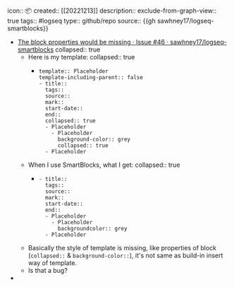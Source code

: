 icon:: 📦
created:: [[20221213]]
description:: 
exclude-from-graph-view:: true
tags:: #logseq
type:: github/repo
source::  {{gh sawhney17/logseq-smartblocks}}

- [The block properties would be missing · Issue #46 · sawhney17/logseq-smartblocks](https://github.com/sawhney17/logseq-smartblocks/issues/46)
  collapsed:: true
  - Here is my template:
    collapsed:: true
    - ```
      template:: Placeholder
      template-including-parent:: false
      - title:: 
        tags:: 
        source:: 
        mark:: 
        start-date:: 
        end:: 
        collapsed:: true
        - Placeholder
          - Placeholder
            background-color:: grey
            collapsed:: true
        - Placeholder
      ```
  - When I use SmartBlocks, what I get:
    collapsed:: true
    - ```
      - title:: 
        tags:: 
        source:: 
        mark:: 
        start-date:: 
        end:: 
        - Placeholder
          - Placeholder
            backgroundcolor:: grey
        - Placeholder
      ```
  - Basically the style of template is missing, like properties of block (`collapsed::` & `background-color::`), it's not same as build-in insert way of template.
  - Is that a bug?
-